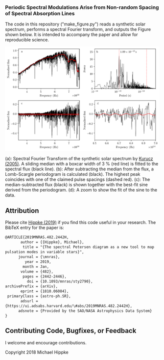### Periodic Spectral Modulations Arise from Non-random Spacing of Spectral Absorption Lines

The code in this repository ("make_figure.py") reads a synthetic solar spectrum, performs a spectral Fourier transform, and outputs the Figure shown below. It is intended to accompany the paper and allow for reproducible science.

![Logo](https://github.com/hippke/pulses/blob/master/1.png)

(a): Spectral Fourier Transform of the synthetic solar spectrum by [Kurucz (2005)](https://ui.adsabs.harvard.edu/#abs/2005MSAIS...8..189K/abstract). A sliding median with a boxcar width of 3 % (red line) is fitted to the spectral flux (black line). (b): After subtracting the median from the flux, a Lomb-Scargle periodogram is calculated (black). The highest peak coincides with one of the claimed pulse spacings (dashed red). (c): The median-subtracted flux (black) is shown together with the best-fit sine derived from the periodogram. (d): A zoom to show the fit of the sine to the data.

## Attribution
Please cite [Hippke (2019)](https://ui.adsabs.harvard.edu/#abs/2019MNRAS.482.2442H/abstract) if you find this code useful in your research. The BibTeX entry for the paper is:

```
@ARTICLE{2019MNRAS.482.2442H,
       author = {{Hippke}, Michael},
        title = "{The spectral Petersen diagram as a new tool to map pulsation modes in variable stars}",
      journal = {\mnras},
         year = 2019,
        month = Jan,
       volume = {482},
        pages = {2442-2446},
          doi = {10.1093/mnras/sty2790},
archivePrefix = {arXiv},
       eprint = {1810.06084},
 primaryClass = {astro-ph.SR},
       adsurl = {https://ui.adsabs.harvard.edu/\#abs/2019MNRAS.482.2442H},
      adsnote = {Provided by the SAO/NASA Astrophysics Data System}
}
```

## Contributing Code, Bugfixes, or Feedback
I welcome and encourage contributions.

Copyright 2018 Michael Hippke
